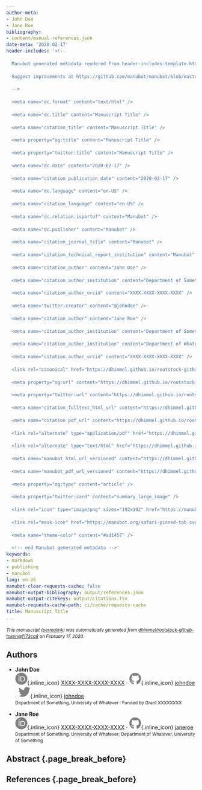 ```yaml
---
author-meta:
- John Doe
- Jane Roe
bibliography:
- content/manual-references.json
date-meta: '2020-02-17'
header-includes: '<!--

  Manubot generated metadata rendered from header-includes-template.html.

  Suggest improvements at https://github.com/manubot/manubot/blob/master/manubot/process/header-includes-template.html

  -->

  <meta name="dc.format" content="text/html" />

  <meta name="dc.title" content="Manuscript Title" />

  <meta name="citation_title" content="Manuscript Title" />

  <meta property="og:title" content="Manuscript Title" />

  <meta property="twitter:title" content="Manuscript Title" />

  <meta name="dc.date" content="2020-02-17" />

  <meta name="citation_publication_date" content="2020-02-17" />

  <meta name="dc.language" content="en-US" />

  <meta name="citation_language" content="en-US" />

  <meta name="dc.relation.ispartof" content="Manubot" />

  <meta name="dc.publisher" content="Manubot" />

  <meta name="citation_journal_title" content="Manubot" />

  <meta name="citation_technical_report_institution" content="Manubot" />

  <meta name="citation_author" content="John Doe" />

  <meta name="citation_author_institution" content="Department of Something, University of Whatever" />

  <meta name="citation_author_orcid" content="XXXX-XXXX-XXXX-XXXX" />

  <meta name="twitter:creator" content="@johndoe" />

  <meta name="citation_author" content="Jane Roe" />

  <meta name="citation_author_institution" content="Department of Something, University of Whatever" />

  <meta name="citation_author_institution" content="Department of Whatever, University of Something" />

  <meta name="citation_author_orcid" content="XXXX-XXXX-XXXX-XXXX" />

  <link rel="canonical" href="https://dhimmel.github.io/rootstock-github-token/" />

  <meta property="og:url" content="https://dhimmel.github.io/rootstock-github-token/" />

  <meta property="twitter:url" content="https://dhimmel.github.io/rootstock-github-token/" />

  <meta name="citation_fulltext_html_url" content="https://dhimmel.github.io/rootstock-github-token/" />

  <meta name="citation_pdf_url" content="https://dhimmel.github.io/rootstock-github-token/manuscript.pdf" />

  <link rel="alternate" type="application/pdf" href="https://dhimmel.github.io/rootstock-github-token/manuscript.pdf" />

  <link rel="alternate" type="text/html" href="https://dhimmel.github.io/rootstock-github-token/v/f173ca881ba479a47fcb2c054b1a8a50822f2dc3/" />

  <meta name="manubot_html_url_versioned" content="https://dhimmel.github.io/rootstock-github-token/v/f173ca881ba479a47fcb2c054b1a8a50822f2dc3/" />

  <meta name="manubot_pdf_url_versioned" content="https://dhimmel.github.io/rootstock-github-token/v/f173ca881ba479a47fcb2c054b1a8a50822f2dc3/manuscript.pdf" />

  <meta property="og:type" content="article" />

  <meta property="twitter:card" content="summary_large_image" />

  <link rel="icon" type="image/png" sizes="192x192" href="https://manubot.org/favicon-192x192.png" />

  <link rel="mask-icon" href="https://manubot.org/safari-pinned-tab.svg" color="#ad1457" />

  <meta name="theme-color" content="#ad1457" />

  <!-- end Manubot generated metadata -->'
keywords:
- markdown
- publishing
- manubot
lang: en-US
manubot-clear-requests-cache: false
manubot-output-bibliography: output/references.json
manubot-output-citekeys: output/citations.tsv
manubot-requests-cache-path: ci/cache/requests-cache
title: Manuscript Title
...
```







<small><em>
This manuscript
([permalink](https://dhimmel.github.io/rootstock-github-token/v/f173ca881ba479a47fcb2c054b1a8a50822f2dc3/))
was automatically generated
from [dhimmel/rootstock-github-token@f173ca8](https://github.com/dhimmel/rootstock-github-token/tree/f173ca881ba479a47fcb2c054b1a8a50822f2dc3)
on February 17, 2020.
</em></small>

## Authors



+ **John Doe**<br>
    ![ORCID icon](images/orcid.svg){.inline_icon}
    [XXXX-XXXX-XXXX-XXXX](https://orcid.org/XXXX-XXXX-XXXX-XXXX)
    · ![GitHub icon](images/github.svg){.inline_icon}
    [johndoe](https://github.com/johndoe)
    · ![Twitter icon](images/twitter.svg){.inline_icon}
    [johndoe](https://twitter.com/johndoe)<br>
  <small>
     Department of Something, University of Whatever
     · Funded by Grant XXXXXXXX
  </small>

+ **Jane Roe**<br>
    ![ORCID icon](images/orcid.svg){.inline_icon}
    [XXXX-XXXX-XXXX-XXXX](https://orcid.org/XXXX-XXXX-XXXX-XXXX)
    · ![GitHub icon](images/github.svg){.inline_icon}
    [janeroe](https://github.com/janeroe)<br>
  <small>
     Department of Something, University of Whatever; Department of Whatever, University of Something
  </small>



## Abstract {.page_break_before}




## References {.page_break_before}

<!-- Explicitly insert bibliography here -->
<div id="refs"></div>
